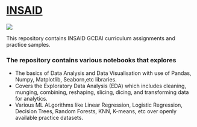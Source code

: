# [INSAID](https://www.insaid.co)
![](https://www.insaid.co/wp-content/uploads/2019/09/logo2x.png)

This repository contains INSAID GCDAI curriculum assignments and practice samples.

###  The repository contains various notebooks that explores
- The basics of Data Analysis and Data Visualisation with use of Pandas, Numpy, Matplotlib, Seaborn,etc libraries.
- Covers the Exploratory Data Analysis (EDA) which includes cleaning, munging, combining, reshaping, slicing, dicing, and transforming data for analytics.
- Various ML ALgorithms like Linear Regression, Logistic Regression, Decision Trees, Random Forests, KNN, K-means, etc over openly available practice datasets.


